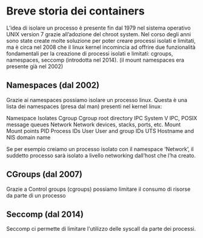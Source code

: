 # Breve storia dei containers

L’idea di  isolare un processo è presente fin dal 1979 nel sistema operativo UNIX version 7 grazie all’adozione del chroot system. Nel corso degli anni sono state create molte soluzione per poter creare processi isolati e limitati, ma è circa nel 2008 che il linux kernel incomincia ad offrire due funzionalità fondamentali per la creazione di processi isolati e limitati: cgroups, namespaces, seccomp (introdotta nel 2014). (il mount namespaces era presente già nel 2002)



## Namespaces (dal 2002)

Grazie ai namespaces possiamo isolare un processo linux. Questa è una lista dei namespaces (presa dal man) presenti nel kernel linux:

Namespace            Isolates
Cgroup         Cgroup root directory
IPC            System V IPC, POSIX message queues
Network        Network devices, stacks, ports, etc.
Mount          Mount points
PID            Process IDs
User           User and group IDs
UTS            Hostname and NIS domain name


Se per esempio creiamo un processo isolato con il namespace ‘Network’, il suddetto processo sarà isolato a livello networking dall’host che l’ha creato.


## CGroups (dal 2007)

Grazie a Control groups (cgroups) possiamo limitare il consumo di risorse da parte di un processo


## Seccomp (dal 2014)

Seccomp ci permette di limitare l'utilizzo delle syscall da parte dei processi.


